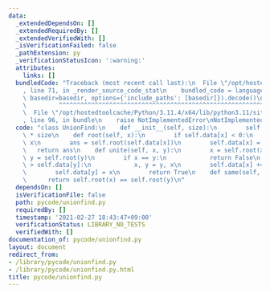 ```yaml
---
data:
  _extendedDependsOn: []
  _extendedRequiredBy: []
  _extendedVerifiedWith: []
  _isVerificationFailed: false
  _pathExtension: py
  _verificationStatusIcon: ':warning:'
  attributes:
    links: []
  bundledCode: "Traceback (most recent call last):\n  File \"/opt/hostedtoolcache/Python/3.11.4/x64/lib/python3.11/site-packages/onlinejudge_verify/documentation/build.py\"\
    , line 71, in _render_source_code_stat\n    bundled_code = language.bundle(stat.path,\
    \ basedir=basedir, options={'include_paths': [basedir]}).decode()\n          \
    \         ^^^^^^^^^^^^^^^^^^^^^^^^^^^^^^^^^^^^^^^^^^^^^^^^^^^^^^^^^^^^^^^^^^^^^^^^^^^^^^^^^\n\
    \  File \"/opt/hostedtoolcache/Python/3.11.4/x64/lib/python3.11/site-packages/onlinejudge_verify/languages/python.py\"\
    , line 96, in bundle\n    raise NotImplementedError\nNotImplementedError\n"
  code: "class UnionFind:\n    def __init__(self, size):\n        self.data = [-1]\
    \ * size\n    def root(self, x):\n        if self.data[x] < 0:\n            return\
    \ x\n        ans = self.root(self.data[x])\n        self.data[x] = ans\n     \
    \   return ans\n    def unite(self, x, y):\n        x = self.root(x)\n       \
    \ y = self.root(y)\n        if x == y:\n            return False\n        if self.data[x]\
    \ > self.data[y]:\n            x, y = y, x\n        self.data[x] += self.data[y]\n\
    \        self.data[y] = x\n        return True\n    def same(self, x, y):\n  \
    \      return self.root(x) == self.root(y)\n"
  dependsOn: []
  isVerificationFile: false
  path: pycode/unionfind.py
  requiredBy: []
  timestamp: '2021-02-27 18:43:47+09:00'
  verificationStatus: LIBRARY_NO_TESTS
  verifiedWith: []
documentation_of: pycode/unionfind.py
layout: document
redirect_from:
- /library/pycode/unionfind.py
- /library/pycode/unionfind.py.html
title: pycode/unionfind.py
---
```

